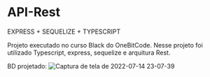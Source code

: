 # API-Rest
EXPRESS + SEQUELIZE + TYPESCRIPT

Projeto executado no curso Black do OneBitCode. Nesse projeto foi utilizado Typescript, express, sequelize e arquitura Rest.

BD projetado:
![Captura de tela de 2022-07-14 23-07-39](https://user-images.githubusercontent.com/89172686/179132867-9f522a69-32b0-416a-9e66-ee2888aed956.png)
